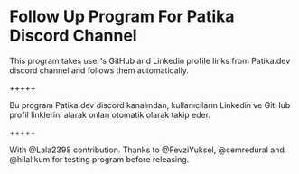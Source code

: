 # Follow Up Program For Patika Discord Channel

This program takes user's GitHub and Linkedin profile links from Patika.dev discord channel and follows them automatically.

+++++

Bu program Patika.dev discord kanalından, kullanıcıların Linkedin ve GitHub profil linklerini alarak onları otomatik olarak takip eder.

+++++

With @Lala2398 contribution.
Thanks to @FevziYuksel, @cemredural and @hilallkum for testing program before releasing.

